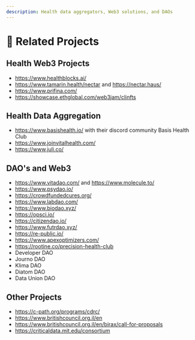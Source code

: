 ```yaml
---
description: Health data aggregators, Web3 solutions, and DAOs
---
```


# 🔗 Related Projects

## Health Web3 Projects

* https://www.healthblocks.ai/
* https://www.tamarin.health/nectar and https://nectar.haus/
* https://www.prifina.com/
* https://showcase.ethglobal.com/web3jam/clinfts

## Health Data Aggregation

* https://www.basishealth.io/ with their discord community Basis Health Club
* https://www.joinvitalhealth.com/
* https://www.juli.co/

## DAO's and Web3

* https://www.vitadao.com/ and https://www.molecule.to/
* https://www.psydao.io/
* https://crowdfundedcures.org/
* https://www.labdao.com/
* https://www.biodao.xyz/
* https://opsci.io/
* https://citizendao.io/
* https://www.futrdao.xyz/
* https://re-public.io/
* https://www.apexoptimizers.com/
* https://rootine.co/precision-health-club
* Developer DAO
* Journo DAO
* Klima DAO
* Diatom DAO
* Data Union DAO

## Other Projects

* https://c-path.org/programs/cdrc/
* https://www.britishcouncil.org.il/en
* https://www.britishcouncil.org.il/en/birax/call-for-proposals
* https://criticaldata.mit.edu/consortium
